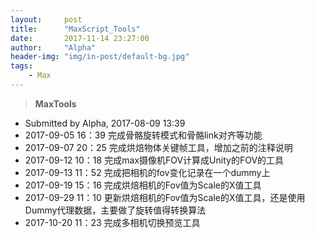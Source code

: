 ```yaml
---
layout:     post
title:      "MaxScript_Tools"
date:       2017-11-14 23:27:00
author:     "Alpha"
header-img: "img/in-post/default-bg.jpg"
tags:
    - Max
---
```


> **MaxTools**

* Submitted by Alpha, 2017-08-09 13:39
* 2017-09-05 16：39 完成骨骼旋转模式和骨骼link对齐等功能
* 2017-09-07 20：25 完成烘焙物体关键帧工具，增加之前的注释说明
* 2017-09-12 10：18 完成max摄像机FOV计算成Unity的FOV的工具
* 2017-09-13 11：52 完成把相机的fov变化记录在一个dummy上
* 2017-09-19 15：16 完成烘焙相机的Fov值为Scale的X值工具
* 2017-09-29 11：10 更新烘焙相机的Fov值为Scale的X值工具，还是使用Dummy代理数据，主要做了旋转值得转换算法
* 2017-10-20 11：23 完成多相机切换预览工具